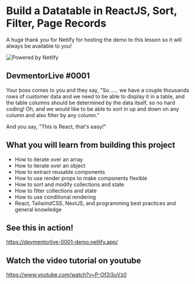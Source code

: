 # Build a Datatable in ReactJS, Sort, Filter, Page Records

A huge thank you for Netlify for hosting the demo to this lesson so it will always be available to you!

![Powered by Netlify](https://raw.githubusercontent.com/devmentorlive-youtube/0001-datatables-in-react-sort-filter-page/main/public/powered-by-netlify-light.png)

## DevmentorLive #0001

Your boss comes to you and they say, "So...... we have a couple thousands rows of customer data and we need to be able to display it in a table, and the table columns should be determined by the data itself, so no hard coding! Oh, and we would like to be able to sort in up and down on any column and also filter by any column."

And you say, "This is React, that's easy!"

## What you will learn from building this project

- How to iterate over an array
- How to iterate over an object
- How to extract reusable components
- How to use render props to make components flexible
- How to sort and modify collections and state
- How to filter collections and state
- How to use conditional rendering
- React, TailwindCSS, NextJS, and programming best practices and general knowledge

## See this in action!

https://devmentorlive-0001-demo.netlify.app/

## Watch the video tutorial on youtube

https://www.youtube.com/watch?v=P-Of2j3uVz0
